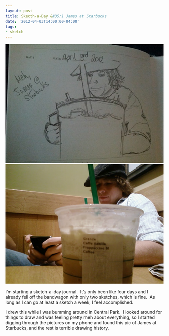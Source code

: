 ```yaml
---
layout: post
title: Skecth-a-Day &#35;1 James at Starbucks
date: '2012-04-03T14:00:00-04:00'
tags:
- sketch
---
```

![](/images/sketches/sad1-james-sketch.jpg)
![](/images/sketches/sad1-james-photo.jpg)

I’m starting a sketch-a-day journal.  It’s only been like four days and I already fell off the bandwagon with only two sketches, which is fine.  As long as I can go at least a sketch a week, I feel accomplished.

I drew this while I was bumming around in Central Park.  I looked around for things to draw and was feeling pretty meh about everything, so I started digging through the pictures on my phone and found this pic of James at Starbucks, and the rest is terrible drawing history.
